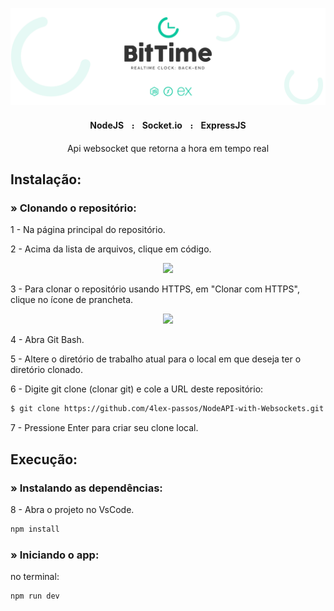 
<p align="center">
    <img src="https://github.com/4lex-passos/NodeAPI-with-Websockets/blob/master/public/README-HEADER-TEMPLATE-2000x614.png" />
</p>

<h4 align="center">
    NodeJSㅤ᎓ㅤSocket.ioㅤ᎓ㅤExpressJS
</h4>

<p align="center">Api websocket que retorna a hora em tempo real</p>


## Instalação:

### » Clonando o repositório:

1 - Na página principal do repositório.

2 - Acima da lista de arquivos, clique em código.

<p align="center">
    <img width ="50%" src="https://docs.github.com/assets/images/help/repository/code-button.png" />
</p>

3 - Para clonar o repositório usando HTTPS, em "Clonar com HTTPS", clique no ícone de prancheta.

<p align="center">
    <img width ="50%" src="https://docs.github.com/assets/images/help/repository/https-url-clone.png" />
</p>

4 - Abra Git Bash.

5 - Altere o diretório de trabalho atual para o local em que deseja ter o diretório clonado.

6 - Digite git clone (clonar git) e cole a URL deste repositório:

```sh
$ git clone https://github.com/4lex-passos/NodeAPI-with-Websockets.git
```

7 - Pressione Enter para criar seu clone local.


## Execução:
### » Instalando as dependências:

8 - Abra o projeto no VsCode.

```sh
npm install
```

### » Iniciando o app:

no terminal:
```sh
npm run dev
```
